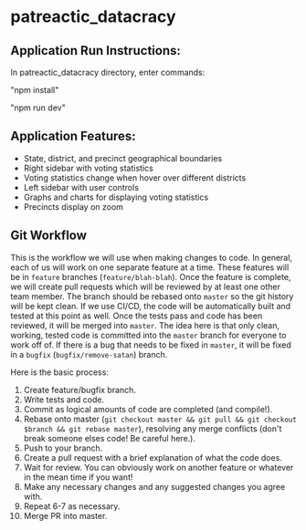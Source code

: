 # patreactic_datacracy

## Application Run Instructions:
In patreactic_datacracy directory, enter commands:

"npm install"

"npm run dev"

## Application Features:
* State, district, and precinct geographical boundaries
* Right sidebar with voting statistics
* Voting statistics change when hover over different districts
* Left sidebar with user controls
* Graphs and charts for displaying voting statistics
* Precincts display on zoom

## Git Workflow
This is the workflow we will use when making changes to code. In general, each of us will work on one separate feature at a time.
These features will be in `feature` branches (`feature/blah-blah`). Once the feature is complete, we will create pull requests which will be reviewed
by at least one other team member. The branch should be rebased onto `master` so the git history will be kept clean. If we use CI/CD, the code will be automatically built and tested at this point as well.
Once the tests pass and code has been reviewed, it will be merged into `master`. The idea here is that only clean, working, tested code is committed into the `master` branch for everyone to work off of.
If there is a bug that needs to be fixed in `master`, it will be fixed in a `bugfix` (`bugfix/remove-satan`) branch.

Here is the basic process:
1. Create feature/bugfix branch.
2. Write tests and code.
3. Commit as logical amounts of code are completed (and compile!).
4. Rebase onto master (`git checkout master && git pull && git checkout $branch && git rebase master`), resolving any merge conflicts (don't break someone elses code! Be careful here.).
5. Push to your branch.
6. Create a pull request with a brief explanation of what the code does.
7. Wait for review. You can obviously work on another feature or whatever in the mean time if you want!
8. Make any necessary changes and any suggested changes you agree with.
9. Repeat 6-7 as necessary.
10. Merge PR into master.
